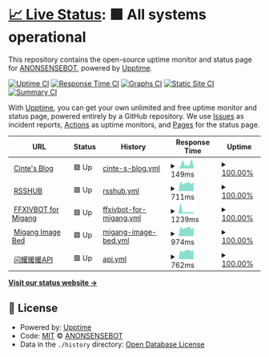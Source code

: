 # [📈 Live Status](https://uptime.cinte.cc): <!--live status--> **🟩 All systems operational**

This repository contains the open-source uptime monitor and status page for [ANONSENSEBOT](https://uptime.cinte.cc), powered by [Upptime](https://github.com/upptime/upptime).

[![Uptime CI](https://github.com/ANONSENSEBOT/uptime/workflows/Uptime%20CI/badge.svg)](https://github.com/ANONSENSEBOT/uptime/actions?query=workflow%3A%22Uptime+CI%22)
[![Response Time CI](https://github.com/ANONSENSEBOT/uptime/workflows/Response%20Time%20CI/badge.svg)](https://github.com/ANONSENSEBOT/uptime/actions?query=workflow%3A%22Response+Time+CI%22)
[![Graphs CI](https://github.com/ANONSENSEBOT/uptime/workflows/Graphs%20CI/badge.svg)](https://github.com/ANONSENSEBOT/uptime/actions?query=workflow%3A%22Graphs+CI%22)
[![Static Site CI](https://github.com/ANONSENSEBOT/uptime/workflows/Static%20Site%20CI/badge.svg)](https://github.com/ANONSENSEBOT/uptime/actions?query=workflow%3A%22Static+Site+CI%22)
[![Summary CI](https://github.com/ANONSENSEBOT/uptime/workflows/Summary%20CI/badge.svg)](https://github.com/ANONSENSEBOT/uptime/actions?query=workflow%3A%22Summary+CI%22)

With [Upptime](https://upptime.js.org), you can get your own unlimited and free uptime monitor and status page, powered entirely by a GitHub repository. We use [Issues](https://github.com/ANONSENSEBOT/uptime/issues) as incident reports, [Actions](https://github.com/ANONSENSEBOT/uptime/actions) as uptime monitors, and [Pages](https://uptime.cinte.cc) for the status page.

<!--start: status pages-->
<!-- This summary is generated by Upptime (https://github.com/upptime/upptime) -->
<!-- Do not edit this manually, your changes will be overwritten -->
<!-- prettier-ignore -->
| URL | Status | History | Response Time | Uptime |
| --- | ------ | ------- | ------------- | ------ |
| <img alt="" src="https://icons.duckduckgo.com/ip3/blog.cinte.cc.ico" height="13"> [Cinte's Blog](https://blog.cinte.cc) | 🟩 Up | [cinte-s-blog.yml](https://github.com/ANONSENSEBOT/uptime/commits/HEAD/history/cinte-s-blog.yml) | <details><summary><img alt="Response time graph" src="./graphs/cinte-s-blog/response-time-week.png" height="20"> 149ms</summary><br><a href="https://uptime.cinte.cc/history/cinte-s-blog"><img alt="Response time 197" src="https://img.shields.io/endpoint?url=https%3A%2F%2Fraw.githubusercontent.com%2FANONSENSEBOT%2Fuptime%2FHEAD%2Fapi%2Fcinte-s-blog%2Fresponse-time.json"></a><br><a href="https://uptime.cinte.cc/history/cinte-s-blog"><img alt="24-hour response time 83" src="https://img.shields.io/endpoint?url=https%3A%2F%2Fraw.githubusercontent.com%2FANONSENSEBOT%2Fuptime%2FHEAD%2Fapi%2Fcinte-s-blog%2Fresponse-time-day.json"></a><br><a href="https://uptime.cinte.cc/history/cinte-s-blog"><img alt="7-day response time 149" src="https://img.shields.io/endpoint?url=https%3A%2F%2Fraw.githubusercontent.com%2FANONSENSEBOT%2Fuptime%2FHEAD%2Fapi%2Fcinte-s-blog%2Fresponse-time-week.json"></a><br><a href="https://uptime.cinte.cc/history/cinte-s-blog"><img alt="30-day response time 158" src="https://img.shields.io/endpoint?url=https%3A%2F%2Fraw.githubusercontent.com%2FANONSENSEBOT%2Fuptime%2FHEAD%2Fapi%2Fcinte-s-blog%2Fresponse-time-month.json"></a><br><a href="https://uptime.cinte.cc/history/cinte-s-blog"><img alt="1-year response time 147" src="https://img.shields.io/endpoint?url=https%3A%2F%2Fraw.githubusercontent.com%2FANONSENSEBOT%2Fuptime%2FHEAD%2Fapi%2Fcinte-s-blog%2Fresponse-time-year.json"></a></details> | <details><summary><a href="https://uptime.cinte.cc/history/cinte-s-blog">100.00%</a></summary><a href="https://uptime.cinte.cc/history/cinte-s-blog"><img alt="All-time uptime 100.00%" src="https://img.shields.io/endpoint?url=https%3A%2F%2Fraw.githubusercontent.com%2FANONSENSEBOT%2Fuptime%2FHEAD%2Fapi%2Fcinte-s-blog%2Fuptime.json"></a><br><a href="https://uptime.cinte.cc/history/cinte-s-blog"><img alt="24-hour uptime 100.00%" src="https://img.shields.io/endpoint?url=https%3A%2F%2Fraw.githubusercontent.com%2FANONSENSEBOT%2Fuptime%2FHEAD%2Fapi%2Fcinte-s-blog%2Fuptime-day.json"></a><br><a href="https://uptime.cinte.cc/history/cinte-s-blog"><img alt="7-day uptime 100.00%" src="https://img.shields.io/endpoint?url=https%3A%2F%2Fraw.githubusercontent.com%2FANONSENSEBOT%2Fuptime%2FHEAD%2Fapi%2Fcinte-s-blog%2Fuptime-week.json"></a><br><a href="https://uptime.cinte.cc/history/cinte-s-blog"><img alt="30-day uptime 100.00%" src="https://img.shields.io/endpoint?url=https%3A%2F%2Fraw.githubusercontent.com%2FANONSENSEBOT%2Fuptime%2FHEAD%2Fapi%2Fcinte-s-blog%2Fuptime-month.json"></a><br><a href="https://uptime.cinte.cc/history/cinte-s-blog"><img alt="1-year uptime 100.00%" src="https://img.shields.io/endpoint?url=https%3A%2F%2Fraw.githubusercontent.com%2FANONSENSEBOT%2Fuptime%2FHEAD%2Fapi%2Fcinte-s-blog%2Fuptime-year.json"></a></details>
| <img alt="" src="https://icons.duckduckgo.com/ip3/rsshub.cinte.cc.ico" height="13"> [RSSHUB](https://rsshub.cinte.cc) | 🟩 Up | [rsshub.yml](https://github.com/ANONSENSEBOT/uptime/commits/HEAD/history/rsshub.yml) | <details><summary><img alt="Response time graph" src="./graphs/rsshub/response-time-week.png" height="20"> 711ms</summary><br><a href="https://uptime.cinte.cc/history/rsshub"><img alt="Response time 784" src="https://img.shields.io/endpoint?url=https%3A%2F%2Fraw.githubusercontent.com%2FANONSENSEBOT%2Fuptime%2FHEAD%2Fapi%2Frsshub%2Fresponse-time.json"></a><br><a href="https://uptime.cinte.cc/history/rsshub"><img alt="24-hour response time 783" src="https://img.shields.io/endpoint?url=https%3A%2F%2Fraw.githubusercontent.com%2FANONSENSEBOT%2Fuptime%2FHEAD%2Fapi%2Frsshub%2Fresponse-time-day.json"></a><br><a href="https://uptime.cinte.cc/history/rsshub"><img alt="7-day response time 711" src="https://img.shields.io/endpoint?url=https%3A%2F%2Fraw.githubusercontent.com%2FANONSENSEBOT%2Fuptime%2FHEAD%2Fapi%2Frsshub%2Fresponse-time-week.json"></a><br><a href="https://uptime.cinte.cc/history/rsshub"><img alt="30-day response time 667" src="https://img.shields.io/endpoint?url=https%3A%2F%2Fraw.githubusercontent.com%2FANONSENSEBOT%2Fuptime%2FHEAD%2Fapi%2Frsshub%2Fresponse-time-month.json"></a><br><a href="https://uptime.cinte.cc/history/rsshub"><img alt="1-year response time 740" src="https://img.shields.io/endpoint?url=https%3A%2F%2Fraw.githubusercontent.com%2FANONSENSEBOT%2Fuptime%2FHEAD%2Fapi%2Frsshub%2Fresponse-time-year.json"></a></details> | <details><summary><a href="https://uptime.cinte.cc/history/rsshub">100.00%</a></summary><a href="https://uptime.cinte.cc/history/rsshub"><img alt="All-time uptime 99.72%" src="https://img.shields.io/endpoint?url=https%3A%2F%2Fraw.githubusercontent.com%2FANONSENSEBOT%2Fuptime%2FHEAD%2Fapi%2Frsshub%2Fuptime.json"></a><br><a href="https://uptime.cinte.cc/history/rsshub"><img alt="24-hour uptime 100.00%" src="https://img.shields.io/endpoint?url=https%3A%2F%2Fraw.githubusercontent.com%2FANONSENSEBOT%2Fuptime%2FHEAD%2Fapi%2Frsshub%2Fuptime-day.json"></a><br><a href="https://uptime.cinte.cc/history/rsshub"><img alt="7-day uptime 100.00%" src="https://img.shields.io/endpoint?url=https%3A%2F%2Fraw.githubusercontent.com%2FANONSENSEBOT%2Fuptime%2FHEAD%2Fapi%2Frsshub%2Fuptime-week.json"></a><br><a href="https://uptime.cinte.cc/history/rsshub"><img alt="30-day uptime 100.00%" src="https://img.shields.io/endpoint?url=https%3A%2F%2Fraw.githubusercontent.com%2FANONSENSEBOT%2Fuptime%2FHEAD%2Fapi%2Frsshub%2Fuptime-month.json"></a><br><a href="https://uptime.cinte.cc/history/rsshub"><img alt="1-year uptime 99.92%" src="https://img.shields.io/endpoint?url=https%3A%2F%2Fraw.githubusercontent.com%2FANONSENSEBOT%2Fuptime%2FHEAD%2Fapi%2Frsshub%2Fuptime-year.json"></a></details>
| <img alt="" src="https://icons.duckduckgo.com/ip3/bot.cinte.cc.ico" height="13"> [FFXIVBOT for Migang](https://bot.cinte.cc) | 🟩 Up | [ffxivbot-for-migang.yml](https://github.com/ANONSENSEBOT/uptime/commits/HEAD/history/ffxivbot-for-migang.yml) | <details><summary><img alt="Response time graph" src="./graphs/ffxivbot-for-migang/response-time-week.png" height="20"> 1239ms</summary><br><a href="https://uptime.cinte.cc/history/ffxivbot-for-migang"><img alt="Response time 748" src="https://img.shields.io/endpoint?url=https%3A%2F%2Fraw.githubusercontent.com%2FANONSENSEBOT%2Fuptime%2FHEAD%2Fapi%2Fffxivbot-for-migang%2Fresponse-time.json"></a><br><a href="https://uptime.cinte.cc/history/ffxivbot-for-migang"><img alt="24-hour response time 702" src="https://img.shields.io/endpoint?url=https%3A%2F%2Fraw.githubusercontent.com%2FANONSENSEBOT%2Fuptime%2FHEAD%2Fapi%2Fffxivbot-for-migang%2Fresponse-time-day.json"></a><br><a href="https://uptime.cinte.cc/history/ffxivbot-for-migang"><img alt="7-day response time 1239" src="https://img.shields.io/endpoint?url=https%3A%2F%2Fraw.githubusercontent.com%2FANONSENSEBOT%2Fuptime%2FHEAD%2Fapi%2Fffxivbot-for-migang%2Fresponse-time-week.json"></a><br><a href="https://uptime.cinte.cc/history/ffxivbot-for-migang"><img alt="30-day response time 731" src="https://img.shields.io/endpoint?url=https%3A%2F%2Fraw.githubusercontent.com%2FANONSENSEBOT%2Fuptime%2FHEAD%2Fapi%2Fffxivbot-for-migang%2Fresponse-time-month.json"></a><br><a href="https://uptime.cinte.cc/history/ffxivbot-for-migang"><img alt="1-year response time 693" src="https://img.shields.io/endpoint?url=https%3A%2F%2Fraw.githubusercontent.com%2FANONSENSEBOT%2Fuptime%2FHEAD%2Fapi%2Fffxivbot-for-migang%2Fresponse-time-year.json"></a></details> | <details><summary><a href="https://uptime.cinte.cc/history/ffxivbot-for-migang">100.00%</a></summary><a href="https://uptime.cinte.cc/history/ffxivbot-for-migang"><img alt="All-time uptime 99.94%" src="https://img.shields.io/endpoint?url=https%3A%2F%2Fraw.githubusercontent.com%2FANONSENSEBOT%2Fuptime%2FHEAD%2Fapi%2Fffxivbot-for-migang%2Fuptime.json"></a><br><a href="https://uptime.cinte.cc/history/ffxivbot-for-migang"><img alt="24-hour uptime 100.00%" src="https://img.shields.io/endpoint?url=https%3A%2F%2Fraw.githubusercontent.com%2FANONSENSEBOT%2Fuptime%2FHEAD%2Fapi%2Fffxivbot-for-migang%2Fuptime-day.json"></a><br><a href="https://uptime.cinte.cc/history/ffxivbot-for-migang"><img alt="7-day uptime 100.00%" src="https://img.shields.io/endpoint?url=https%3A%2F%2Fraw.githubusercontent.com%2FANONSENSEBOT%2Fuptime%2FHEAD%2Fapi%2Fffxivbot-for-migang%2Fuptime-week.json"></a><br><a href="https://uptime.cinte.cc/history/ffxivbot-for-migang"><img alt="30-day uptime 100.00%" src="https://img.shields.io/endpoint?url=https%3A%2F%2Fraw.githubusercontent.com%2FANONSENSEBOT%2Fuptime%2FHEAD%2Fapi%2Fffxivbot-for-migang%2Fuptime-month.json"></a><br><a href="https://uptime.cinte.cc/history/ffxivbot-for-migang"><img alt="1-year uptime 99.97%" src="https://img.shields.io/endpoint?url=https%3A%2F%2Fraw.githubusercontent.com%2FANONSENSEBOT%2Fuptime%2FHEAD%2Fapi%2Fffxivbot-for-migang%2Fuptime-year.json"></a></details>
| <img alt="" src="https://icons.duckduckgo.com/ip3/image.cinte.cc.ico" height="13"> [Migang Image Bed](https://image.cinte.cc) | 🟩 Up | [migang-image-bed.yml](https://github.com/ANONSENSEBOT/uptime/commits/HEAD/history/migang-image-bed.yml) | <details><summary><img alt="Response time graph" src="./graphs/migang-image-bed/response-time-week.png" height="20"> 974ms</summary><br><a href="https://uptime.cinte.cc/history/migang-image-bed"><img alt="Response time 418" src="https://img.shields.io/endpoint?url=https%3A%2F%2Fraw.githubusercontent.com%2FANONSENSEBOT%2Fuptime%2FHEAD%2Fapi%2Fmigang-image-bed%2Fresponse-time.json"></a><br><a href="https://uptime.cinte.cc/history/migang-image-bed"><img alt="24-hour response time 1076" src="https://img.shields.io/endpoint?url=https%3A%2F%2Fraw.githubusercontent.com%2FANONSENSEBOT%2Fuptime%2FHEAD%2Fapi%2Fmigang-image-bed%2Fresponse-time-day.json"></a><br><a href="https://uptime.cinte.cc/history/migang-image-bed"><img alt="7-day response time 974" src="https://img.shields.io/endpoint?url=https%3A%2F%2Fraw.githubusercontent.com%2FANONSENSEBOT%2Fuptime%2FHEAD%2Fapi%2Fmigang-image-bed%2Fresponse-time-week.json"></a><br><a href="https://uptime.cinte.cc/history/migang-image-bed"><img alt="30-day response time 543" src="https://img.shields.io/endpoint?url=https%3A%2F%2Fraw.githubusercontent.com%2FANONSENSEBOT%2Fuptime%2FHEAD%2Fapi%2Fmigang-image-bed%2Fresponse-time-month.json"></a><br><a href="https://uptime.cinte.cc/history/migang-image-bed"><img alt="1-year response time 317" src="https://img.shields.io/endpoint?url=https%3A%2F%2Fraw.githubusercontent.com%2FANONSENSEBOT%2Fuptime%2FHEAD%2Fapi%2Fmigang-image-bed%2Fresponse-time-year.json"></a></details> | <details><summary><a href="https://uptime.cinte.cc/history/migang-image-bed">100.00%</a></summary><a href="https://uptime.cinte.cc/history/migang-image-bed"><img alt="All-time uptime 99.80%" src="https://img.shields.io/endpoint?url=https%3A%2F%2Fraw.githubusercontent.com%2FANONSENSEBOT%2Fuptime%2FHEAD%2Fapi%2Fmigang-image-bed%2Fuptime.json"></a><br><a href="https://uptime.cinte.cc/history/migang-image-bed"><img alt="24-hour uptime 100.00%" src="https://img.shields.io/endpoint?url=https%3A%2F%2Fraw.githubusercontent.com%2FANONSENSEBOT%2Fuptime%2FHEAD%2Fapi%2Fmigang-image-bed%2Fuptime-day.json"></a><br><a href="https://uptime.cinte.cc/history/migang-image-bed"><img alt="7-day uptime 100.00%" src="https://img.shields.io/endpoint?url=https%3A%2F%2Fraw.githubusercontent.com%2FANONSENSEBOT%2Fuptime%2FHEAD%2Fapi%2Fmigang-image-bed%2Fuptime-week.json"></a><br><a href="https://uptime.cinte.cc/history/migang-image-bed"><img alt="30-day uptime 99.93%" src="https://img.shields.io/endpoint?url=https%3A%2F%2Fraw.githubusercontent.com%2FANONSENSEBOT%2Fuptime%2FHEAD%2Fapi%2Fmigang-image-bed%2Fuptime-month.json"></a><br><a href="https://uptime.cinte.cc/history/migang-image-bed"><img alt="1-year uptime 99.86%" src="https://img.shields.io/endpoint?url=https%3A%2F%2Fraw.githubusercontent.com%2FANONSENSEBOT%2Fuptime%2FHEAD%2Fapi%2Fmigang-image-bed%2Fuptime-year.json"></a></details>
| <img alt="" src="https://icons.duckduckgo.com/ip3/api.sunuannuan.com.ico" height="13"> [闪耀暖暖API](https://api.sunuannuan.com/api/assets?category=nikki) | 🟩 Up | [api.yml](https://github.com/ANONSENSEBOT/uptime/commits/HEAD/history/api.yml) | <details><summary><img alt="Response time graph" src="./graphs/api/response-time-week.png" height="20"> 762ms</summary><br><a href="https://uptime.cinte.cc/history/api"><img alt="Response time 750" src="https://img.shields.io/endpoint?url=https%3A%2F%2Fraw.githubusercontent.com%2FANONSENSEBOT%2Fuptime%2FHEAD%2Fapi%2Fapi%2Fresponse-time.json"></a><br><a href="https://uptime.cinte.cc/history/api"><img alt="24-hour response time 802" src="https://img.shields.io/endpoint?url=https%3A%2F%2Fraw.githubusercontent.com%2FANONSENSEBOT%2Fuptime%2FHEAD%2Fapi%2Fapi%2Fresponse-time-day.json"></a><br><a href="https://uptime.cinte.cc/history/api"><img alt="7-day response time 762" src="https://img.shields.io/endpoint?url=https%3A%2F%2Fraw.githubusercontent.com%2FANONSENSEBOT%2Fuptime%2FHEAD%2Fapi%2Fapi%2Fresponse-time-week.json"></a><br><a href="https://uptime.cinte.cc/history/api"><img alt="30-day response time 750" src="https://img.shields.io/endpoint?url=https%3A%2F%2Fraw.githubusercontent.com%2FANONSENSEBOT%2Fuptime%2FHEAD%2Fapi%2Fapi%2Fresponse-time-month.json"></a><br><a href="https://uptime.cinte.cc/history/api"><img alt="1-year response time 750" src="https://img.shields.io/endpoint?url=https%3A%2F%2Fraw.githubusercontent.com%2FANONSENSEBOT%2Fuptime%2FHEAD%2Fapi%2Fapi%2Fresponse-time-year.json"></a></details> | <details><summary><a href="https://uptime.cinte.cc/history/api">100.00%</a></summary><a href="https://uptime.cinte.cc/history/api"><img alt="All-time uptime 100.00%" src="https://img.shields.io/endpoint?url=https%3A%2F%2Fraw.githubusercontent.com%2FANONSENSEBOT%2Fuptime%2FHEAD%2Fapi%2Fapi%2Fuptime.json"></a><br><a href="https://uptime.cinte.cc/history/api"><img alt="24-hour uptime 100.00%" src="https://img.shields.io/endpoint?url=https%3A%2F%2Fraw.githubusercontent.com%2FANONSENSEBOT%2Fuptime%2FHEAD%2Fapi%2Fapi%2Fuptime-day.json"></a><br><a href="https://uptime.cinte.cc/history/api"><img alt="7-day uptime 100.00%" src="https://img.shields.io/endpoint?url=https%3A%2F%2Fraw.githubusercontent.com%2FANONSENSEBOT%2Fuptime%2FHEAD%2Fapi%2Fapi%2Fuptime-week.json"></a><br><a href="https://uptime.cinte.cc/history/api"><img alt="30-day uptime 100.00%" src="https://img.shields.io/endpoint?url=https%3A%2F%2Fraw.githubusercontent.com%2FANONSENSEBOT%2Fuptime%2FHEAD%2Fapi%2Fapi%2Fuptime-month.json"></a><br><a href="https://uptime.cinte.cc/history/api"><img alt="1-year uptime 100.00%" src="https://img.shields.io/endpoint?url=https%3A%2F%2Fraw.githubusercontent.com%2FANONSENSEBOT%2Fuptime%2FHEAD%2Fapi%2Fapi%2Fuptime-year.json"></a></details>

<!--end: status pages-->

[**Visit our status website →**](https://uptime.cinte.cc)

## 📄 License

- Powered by: [Upptime](https://github.com/upptime/upptime)
- Code: [MIT](./LICENSE) © [ANONSENSEBOT](https://uptime.cinte.cc)
- Data in the `./history` directory: [Open Database License](https://opendatacommons.org/licenses/odbl/1-0/)

